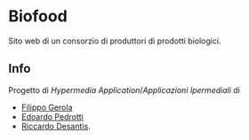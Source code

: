 # Biofood
Sito web di un consorzio di produttori di prodotti biologici.

## Info
Progetto di *Hypermedia Application*/*Applicazioni Ipermediali* di
* [Filippo Gerola](mailto:filippo.gerola@gmail.com)
* [Edoardo Pedrotti](mailto:edobounce@gmail.com)
* [Riccardo Desantis](mailto:effetti@gmail.com).
